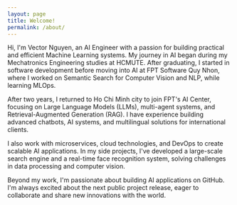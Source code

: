 ```yaml
---
layout: page
title: Welcome!
permalink: /about/
---
```


<p>
Hi, I'm Vector Nguyen, an AI Engineer with a passion for building
practical and efficient Machine Learning systems. My journey in AI began
during my Mechatronics Engineering studies at HCMUTE. After graduating,
I started in software development before moving into AI at FPT Software
Quy Nhon, where I worked on Semantic Search for Computer Vision and NLP,
while learning MLOps.
</p>

<p>
After two years, I returned to Ho Chi Minh city to join FPT's AI Center,
focusing on Large Language Models (LLMs), multi-agent systems, and
Retrieval-Augmented Generation (RAG). I have experience building
advanced chatbots, AI systems, and multilingual solutions for
international clients.
</p>

<p>
I also work with microservices, cloud technologies, and DevOps to create
scalable AI applications. In my side projects, I've developed a
large-scale search engine and a real-time face recognition system,
solving challenges in data processing and computer vision.
</p>

<p>
Beyond my work, I'm passionate about building AI applications on GitHub.
I'm always excited about the next public project release, eager to
collaborate and share new innovations with the world.
</p>
